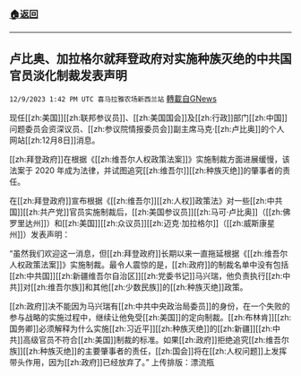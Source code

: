###  [:house:返回](README.md)
---


## 卢比奥、加拉格尔就拜登政府对实施种族灭绝的中共国官员淡化制裁发表声明
`12/9/2023 1:42 PM UTC 喜马拉雅农场新西兰站` [轉載自GNews](https://gnews.org/articles/2090304)

现任[[zh:美国]][[zh:联邦参议员]]、[[zh:美国国会]]及[[zh:行政]]部门[[zh:中国]]问题委员会资深议员、[[zh:参议院情报委员会]]副主席马克·[[zh:卢比奥]]的个人网站[[zh:12月8日]]消息。

[[zh:拜登政府]]在根据《[[zh:维吾尔人权政策法案]]》实施制裁方面进展缓慢，该法案于 2020 年成为法律，并试图追究[[zh:维吾尔]][[zh:种族灭绝]]的肇事者的责任。

在[[zh:拜登政府]]宣布根据《[[zh:维吾尔]][[zh:人权]]政策法》对一些[[zh:中共国]][[zh:共产党]]官员实施制裁后，[[zh:美国参议员]][[zh:马可·卢比奥]]（[[zh:佛罗里达州]]）和[[zh:美国]][[zh:众议员]][[zh:迈克·加拉格尔]]（[[zh:威斯康星州]]）发表声明：

“虽然我们欢迎这一消息，但[[zh:拜登政府]]长期以来一直拖延根据《[[zh:维吾尔人权政策法案]]》实施制裁。最令人震惊的是，[[zh:政府]]的制裁名单中没有包括[[zh:中共国]][[zh:新疆维吾尔自治区]][[zh:党委书记]]马兴瑞，他负责执行[[zh:中共]]对[[zh:维吾尔族]]和其他[[zh:少数民族]]的[[zh:种族灭绝]]政策。

[[zh:政府]]决不能因为马兴瑞有[[zh:中共中央政治局委员]]的身份，在一个失败的参与战略的实施过程中，继续让他免受[[zh:美国]]的定向制裁。[[zh:布林肯]][[zh:国务卿]]必须解释为什么实施[[zh:习近平]][[zh:种族灭绝]]的[[zh:新疆]][[zh:中共]]高级官员不符合[[zh:美国]]制裁的标准。如果[[zh:政府]]拒绝追究[[zh:维吾尔族]][[zh:种族灭绝]]的主要肇事者的责任，[[zh:国会]]将在[[zh:人权问题]]上发挥带头作用，因为[[zh:政府]]已经放弃了。”
上传排版：漂流瓶
